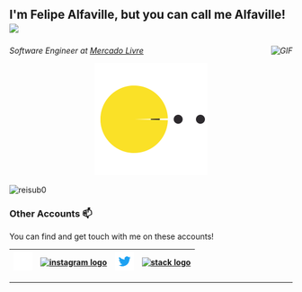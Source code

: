 <h2>I'm Felipe Alfaville, but you can call me Alfaville! <img src="https://media.giphy.com/media/12oufCB0MyZ1Go/giphy.gif" width="50"></h2>
<p><em>Software Engineer at <a href="https://www.mercadolivre.com.br/">Mercado Livre</a><img align="right" alt="GIF" src="https://media.giphy.com/media/iIqmM5tTjmpOB9mpbn/giphy.gif" />
</em></p>

<div align="center">
	<img src="https://raw.githubusercontent.com/Aniket965/Aniket965/master/pacman.svg?sanitize=true" width="200" height="200">
</div>

<!--
**Alfaville/Alfaville** is a ✨ _special_ ✨ repository because its `README.md` (this file) appears on your GitHub profile.

Here are some ideas to get you started:

- 🔭 I’m currently working on ...
- 🌱 I’m currently learning ...
- 👯 I’m looking to collaborate on ...
- 🤔 I’m looking for help with ...
- 💬 Ask me about ...
- 📫 How to reach me: ...
- 😄 Pronouns: ...
- ⚡ Fun fact: ...
-->

<p align="left">
  <img src="https://github-readme-stats.vercel.app/api?username=reisub0&show_icons=true" alt="reisub0" /> 

</p>

### Other Accounts 📫

You can find and get touch with me on these accounts!

| [<img src="https://raw.githubusercontent.com/Delta456/Delta456/master/img/github.png" alt="github logo" width="34">](https://github.com/Alfaville) | [<img src="https://raw.githubusercontent.com/Delta456/Delta456/master/img/instagram.jpg" alt="instagram logo" width="24">](https://www.instagram.com/felipealfaville/) | [<img src="https://raw.githubusercontent.com/Delta456/Delta456/master/img/twitter.png" alt="twitter logo" width="34">](https://twitter.com/felipealfaville) | [<img src="https://raw.githubusercontent.com/Delta456/Delta456/master/img/stack.svg" alt="stack logo" width="24">](https://stackoverflow.com/users/1701029/alfaville)
|---|---|---|---|

---
